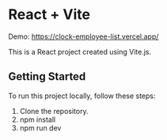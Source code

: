 # React + Vite
Demo: https://clock-employee-list.vercel.app/


This is a React project created using Vite.js.

## Getting Started

To run this project locally, follow these steps:

1. Clone the repository.
2. npm install
3. npm run dev
